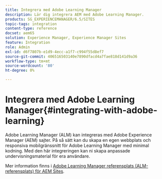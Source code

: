 ```yaml
---
title: Integrera med Adobe Learning Manager
description: Lär dig integrera AEM med Adobe Learning Manager.
products: SG_EXPERIENCEMANAGER/6.5/SITES
topic-tags: integration
content-type: reference
docset: aem65
solution: Experience Manager, Experience Manager Sites
feature: Integration
role: Admin
exl-id: d6f7807b-e1d9-4ecc-a1f7-c994f55d8ef7
source-git-commit: 406516503140e7890dfacd4a7fae818d141d9a36
workflow-type: tm+mt
source-wordcount: '80'
ht-degree: 0%

---
```


# Integrera med Adobe Learning Manager{#integrating-with-adobe-learning}

Adobe Learning Manager (ALM) kan integreras med Adobe Experience Manager (AEM) sajter. På så sätt kan du skapa en egen webbplats och responsiva mobilgränssnitt för Adobe Learning Manager med minimal kodning. Med den här integreringen kan ni skapa anpassade undervisningsmaterial för era användare.

Mer information finns i [Adobe Learning Manager referensplats (ALM-referensplats) för AEM Sites](https://experienceleague.adobe.com/sv/docs/learning-manager/using/integration/aem-sites/adobe-learning-manager-integration-aem).
